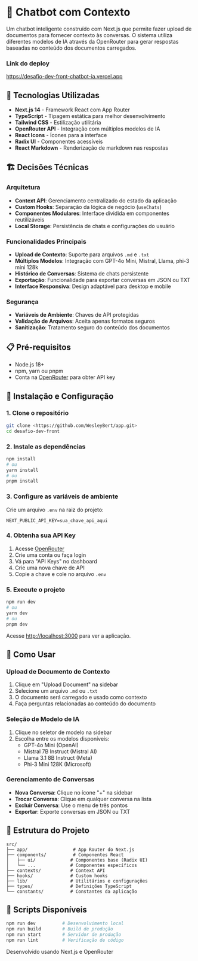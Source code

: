 # 🤖 Chatbot com Contexto

Um chatbot inteligente construído com Next.js que permite fazer upload de documentos para fornecer contexto às conversas. O sistema utiliza diferentes modelos de IA através da OpenRouter para gerar respostas baseadas no conteúdo dos documentos carregados.

### Link do deploy

https://desafio-dev-front-chatbot-ia.vercel.app

## 🚀 Tecnologias Utilizadas

- **Next.js 14** - Framework React com App Router
- **TypeScript** - Tipagem estática para melhor desenvolvimento
- **Tailwind CSS** - Estilização utilitária
- **OpenRouter API** - Integração com múltiplos modelos de IA
- **React Icons** - Ícones para a interface
- **Radix UI** - Componentes acessíveis
- **React Markdown** - Renderização de markdown nas respostas

## 🏗️ Decisões Técnicas

### Arquitetura

- **Context API**: Gerenciamento centralizado do estado da aplicação
- **Custom Hooks**: Separação da lógica de negócio (`useChats`)
- **Componentes Modulares**: Interface dividida em componentes reutilizáveis
- **Local Storage**: Persistência de chats e configurações do usuário

### Funcionalidades Principais

- **Upload de Contexto**: Suporte para arquivos `.md` e `.txt`
- **Múltiplos Modelos**: Integração com GPT-4o Mini, Mistral, Llama, phi-3 mini 128k
- **Histórico de Conversas**: Sistema de chats persistente
- **Exportação**: Funcionalidade para exportar conversas em JSON ou TXT
- **Interface Responsiva**: Design adaptável para desktop e mobile

### Segurança

- **Variáveis de Ambiente**: Chaves de API protegidas
- **Validação de Arquivos**: Aceita apenas formatos seguros
- **Sanitização**: Tratamento seguro do conteúdo dos documentos

## 📋 Pré-requisitos

- Node.js 18+
- npm, yarn ou pnpm
- Conta na [OpenRouter](https://openrouter.ai/) para obter API key

## 🔧 Instalação e Configuração

### 1. Clone o repositório

```bash
git clone <https://github.com/WesleyBert/app.git>
cd desafio-dev-front
```

### 2. Instale as dependências

```bash
npm install
# ou
yarn install
# ou
pnpm install
```

### 3. Configure as variáveis de ambiente

Crie um arquivo `.env` na raiz do projeto:

```env
NEXT_PUBLIC_API_KEY=sua_chave_api_aqui
```

### 4. Obtenha sua API Key

1. Acesse [OpenRouter](https://openrouter.ai/)
2. Crie uma conta ou faça login
3. Vá para "API Keys" no dashboard
4. Crie uma nova chave de API
5. Copie a chave e cole no arquivo `.env`

### 5. Execute o projeto

```bash
npm run dev
# ou
yarn dev
# ou
pnpm dev
```

Acesse [http://localhost:3000](http://localhost:3000) para ver a aplicação.

## 🎯 Como Usar

### Upload de Documento de Contexto

1. Clique em "Upload Document" na sidebar
2. Selecione um arquivo `.md` ou `.txt`
3. O documento será carregado e usado como contexto
4. Faça perguntas relacionadas ao conteúdo do documento

### Seleção de Modelo de IA

1. Clique no seletor de modelo na sidebar
2. Escolha entre os modelos disponíveis:
   - GPT-4o Mini (OpenAI)
   - Mistral 7B Instruct (Mistral AI)
   - Llama 3.1 8B Instruct (Meta)
   - Phi-3 Mini 128K (Microsoft)

### Gerenciamento de Conversas

- **Nova Conversa**: Clique no ícone "+" na sidebar
- **Trocar Conversa**: Clique em qualquer conversa na lista
- **Excluir Conversa**: Use o menu de três pontos
- **Exportar**: Exporte conversas em JSON ou TXT

## 📁 Estrutura do Projeto

```
src/
├── app/                 # App Router do Next.js
├── components/          # Componentes React
│   ├── ui/             # Componentes base (Radix UI)
│   └── ...             # Componentes específicos
├── contexts/           # Context API
├── hooks/              # Custom hooks
├── lib/                # Utilitários e configurações
├── types/              # Definições TypeScript
└── constants/          # Constantes da aplicação
```

## 🔧 Scripts Disponíveis

```bash
npm run dev          # Desenvolvimento local
npm run build        # Build de produção
npm run start        # Servidor de produção
npm run lint         # Verificação de código
```

Desenvolvido usando Next.js e OpenRouter
